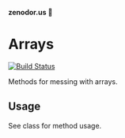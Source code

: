 **zenodor.us 🔩**

# Arrays

[![Build Status](https://travis-ci.org/alwaysblank/zenodorus-arrays.svg?branch=master)](https://travis-ci.org/alwaysblank/zenodorus-arrays)

Methods for messing with arrays.

## Usage

See class for method usage.